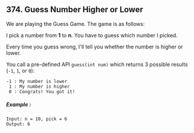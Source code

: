 ## 374. Guess Number Higher or Lower
We are playing the Guess Game. The game is as follows:

I pick a number from **1** to **n**. You have to guess which number I picked.

Every time you guess wrong, I'll tell you whether the number is higher or lower.

You call a pre-defined API ```guess(int num)``` which returns 3 possible results (```-1```, ```1```, or ```0```):
```
-1 : My number is lower
 1 : My number is higher
 0 : Congrats! You got it!
```
##### Example :
```
Input: n = 10, pick = 6
Output: 6
```